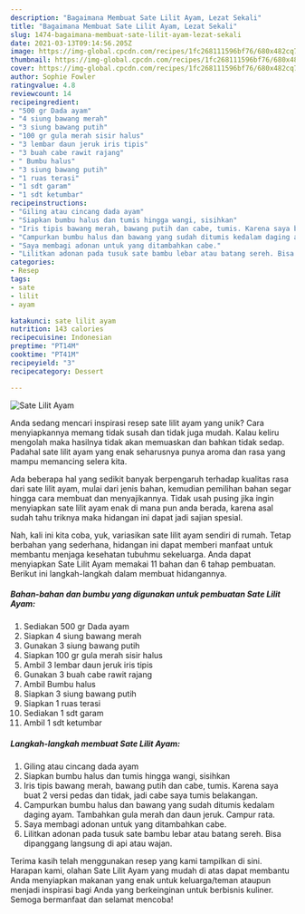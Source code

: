 ```yaml
---
description: "Bagaimana Membuat Sate Lilit Ayam, Lezat Sekali"
title: "Bagaimana Membuat Sate Lilit Ayam, Lezat Sekali"
slug: 1474-bagaimana-membuat-sate-lilit-ayam-lezat-sekali
date: 2021-03-13T09:14:56.205Z
image: https://img-global.cpcdn.com/recipes/1fc268111596bf76/680x482cq70/sate-lilit-ayam-foto-resep-utama.jpg
thumbnail: https://img-global.cpcdn.com/recipes/1fc268111596bf76/680x482cq70/sate-lilit-ayam-foto-resep-utama.jpg
cover: https://img-global.cpcdn.com/recipes/1fc268111596bf76/680x482cq70/sate-lilit-ayam-foto-resep-utama.jpg
author: Sophie Fowler
ratingvalue: 4.8
reviewcount: 14
recipeingredient:
- "500 gr Dada ayam"
- "4 siung bawang merah"
- "3 siung bawang putih"
- "100 gr gula merah sisir halus"
- "3 lembar daun jeruk iris tipis"
- "3 buah cabe rawit rajang"
- " Bumbu halus"
- "3 siung bawang putih"
- "1 ruas terasi"
- "1 sdt garam"
- "1 sdt ketumbar"
recipeinstructions:
- "Giling atau cincang dada ayam"
- "Siapkan bumbu halus dan tumis hingga wangi, sisihkan"
- "Iris tipis bawang merah, bawang putih dan cabe, tumis. Karena saya buat 2 versi pedas dan tidak, jadi cabe saya tumis belakangan."
- "Campurkan bumbu halus dan bawang yang sudah ditumis kedalam daging ayam. Tambahkan gula merah dan daun jeruk. Campur rata."
- "Saya membagi adonan untuk yang ditambahkan cabe."
- "Lilitkan adonan pada tusuk sate bambu lebar atau batang sereh. Bisa dipanggang langsung di api atau wajan."
categories:
- Resep
tags:
- sate
- lilit
- ayam

katakunci: sate lilit ayam 
nutrition: 143 calories
recipecuisine: Indonesian
preptime: "PT14M"
cooktime: "PT41M"
recipeyield: "3"
recipecategory: Dessert

---
```



![Sate Lilit Ayam](https://img-global.cpcdn.com/recipes/1fc268111596bf76/680x482cq70/sate-lilit-ayam-foto-resep-utama.jpg)

Anda sedang mencari inspirasi resep sate lilit ayam yang unik? Cara menyiapkannya memang tidak susah dan tidak juga mudah. Kalau keliru mengolah maka hasilnya tidak akan memuaskan dan bahkan tidak sedap. Padahal sate lilit ayam yang enak seharusnya punya aroma dan rasa yang mampu memancing selera kita.



Ada beberapa hal yang sedikit banyak berpengaruh terhadap kualitas rasa dari sate lilit ayam, mulai dari jenis bahan, kemudian pemilihan bahan segar hingga cara membuat dan menyajikannya. Tidak usah pusing jika ingin menyiapkan sate lilit ayam enak di mana pun anda berada, karena asal sudah tahu triknya maka hidangan ini dapat jadi sajian spesial.


Nah, kali ini kita coba, yuk, variasikan sate lilit ayam sendiri di rumah. Tetap berbahan yang sederhana, hidangan ini dapat memberi manfaat untuk membantu menjaga kesehatan tubuhmu sekeluarga. Anda dapat menyiapkan Sate Lilit Ayam memakai 11 bahan dan 6 tahap pembuatan. Berikut ini langkah-langkah dalam membuat hidangannya.

<!--inarticleads1-->

##### Bahan-bahan dan bumbu yang digunakan untuk pembuatan Sate Lilit Ayam:

1. Sediakan 500 gr Dada ayam
1. Siapkan 4 siung bawang merah
1. Gunakan 3 siung bawang putih
1. Siapkan 100 gr gula merah sisir halus
1. Ambil 3 lembar daun jeruk iris tipis
1. Gunakan 3 buah cabe rawit rajang
1. Ambil  Bumbu halus
1. Siapkan 3 siung bawang putih
1. Siapkan 1 ruas terasi
1. Sediakan 1 sdt garam
1. Ambil 1 sdt ketumbar




<!--inarticleads2-->

##### Langkah-langkah membuat Sate Lilit Ayam:

1. Giling atau cincang dada ayam
1. Siapkan bumbu halus dan tumis hingga wangi, sisihkan
1. Iris tipis bawang merah, bawang putih dan cabe, tumis. Karena saya buat 2 versi pedas dan tidak, jadi cabe saya tumis belakangan.
1. Campurkan bumbu halus dan bawang yang sudah ditumis kedalam daging ayam. Tambahkan gula merah dan daun jeruk. Campur rata.
1. Saya membagi adonan untuk yang ditambahkan cabe.
1. Lilitkan adonan pada tusuk sate bambu lebar atau batang sereh. Bisa dipanggang langsung di api atau wajan.




Terima kasih telah menggunakan resep yang kami tampilkan di sini. Harapan kami, olahan Sate Lilit Ayam yang mudah di atas dapat membantu Anda menyiapkan makanan yang enak untuk keluarga/teman ataupun menjadi inspirasi bagi Anda yang berkeinginan untuk berbisnis kuliner. Semoga bermanfaat dan selamat mencoba!
